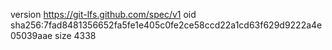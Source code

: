 version https://git-lfs.github.com/spec/v1
oid sha256:7fad8481356652fa5fe1e405c0fe2ce58ccd22a1cd63f629d9222a4e05039aae
size 4338

